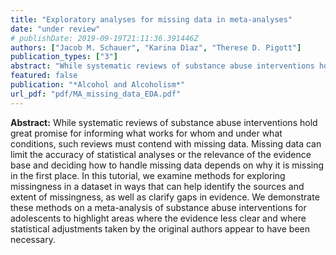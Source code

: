 ```yaml
---
title: "Exploratory analyses for missing data in meta-analyses"
date: "under review"
# publishDate: 2019-09-19T21:11:36.391446Z
authors: ["Jacob M. Schauer", "Karina Dìaz", "Therese D. Pigott"]
publication_types: ["3"]
abstract: "While systematic reviews of substance abuse interventions hold great promise for informing what works for whom and under what conditions, such reviews must contend with missing data. Missing data can limit the accuracy of statistical analyses or the relevance of the evidence base and deciding how to handle missing data depends on why it is missing in the first place. In this tutorial, we examine methods for exploring missingness in a dataset in ways that can help identify the sources and extent of missingness, as well as clarify gaps in evidence. We demonstrate these methods on a meta-analysis of substance abuse interventions for adolescents to highlight areas where the evidence less clear and where statistical adjustments taken by the original authors appear to have been necessary."
featured: false
publication: "*Alcohol and Alcoholism*"
url_pdf: "pdf/MA_missing_data_EDA.pdf"
---
```


__Abstract:__ While systematic reviews of substance abuse interventions hold great promise for informing what works for whom and under what conditions, such reviews must contend with missing data. Missing data can limit the accuracy of statistical analyses or the relevance of the evidence base and deciding how to handle missing data depends on why it is missing in the first place. In this tutorial, we examine methods for exploring missingness in a dataset in ways that can help identify the sources and extent of missingness, as well as clarify gaps in evidence. We demonstrate these methods on a meta-analysis of substance abuse interventions for adolescents to highlight areas where the evidence less clear and where statistical adjustments taken by the original authors appear to have been necessary.
